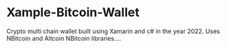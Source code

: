# Xample-Bitcoin-Wallet
Crypto multi chain wallet built using Xamarin and c# in the year 2022.
Uses NBitcoin and Altcoin NBitcoin libraries....
